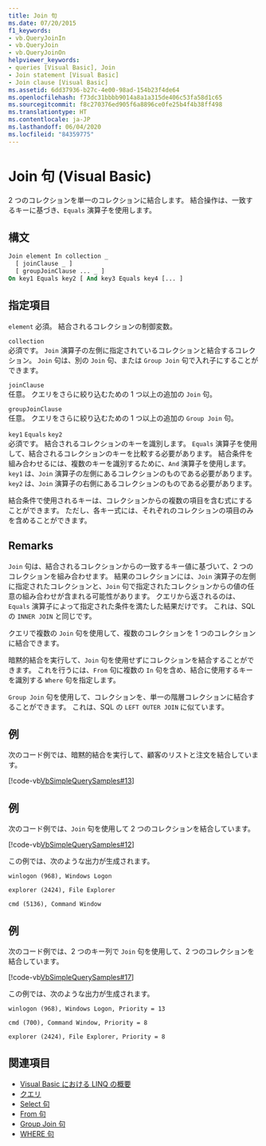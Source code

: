```yaml
---
title: Join 句
ms.date: 07/20/2015
f1_keywords:
- vb.QueryJoinIn
- vb.QueryJoin
- vb.QueryJoinOn
helpviewer_keywords:
- queries [Visual Basic], Join
- Join statement [Visual Basic]
- Join clause [Visual Basic]
ms.assetid: 6dd37936-b27c-4e00-98ad-154b23f4de64
ms.openlocfilehash: f73dc31bbbb9014a8a1a315de406c53fa58d1c65
ms.sourcegitcommit: f8c270376ed905f6a8896ce0fe25b4f4b38ff498
ms.translationtype: HT
ms.contentlocale: ja-JP
ms.lasthandoff: 06/04/2020
ms.locfileid: "84359775"
---
```

# <a name="join-clause-visual-basic"></a>Join 句 (Visual Basic)

2 つのコレクションを単一のコレクションに結合します。 結合操作は、一致するキーに基づき、`Equals` 演算子を使用します。

## <a name="syntax"></a>構文

```vb
Join element In collection _
  [ joinClause _ ]
  [ groupJoinClause ... _ ]
On key1 Equals key2 [ And key3 Equals key4 [... ]
```

## <a name="parts"></a>指定項目

`element` 必須。 結合されるコレクションの制御変数。

`collection`  
必須です。 `Join` 演算子の左側に指定されているコレクションと結合するコレクション。 `Join` 句は、別の `Join` 句、または `Group Join` 句で入れ子にすることができます。

`joinClause`  
任意。 クエリをさらに絞り込むための 1 つ以上の追加の `Join` 句。

`groupJoinClause`  
任意。 クエリをさらに絞り込むための 1 つ以上の追加の `Group Join` 句。

`key1` `Equals` `key2`  
必須です。 結合されるコレクションのキーを識別します。 `Equals` 演算子を使用して、結合されるコレクションのキーを比較する必要があります。 結合条件を組み合わせるには、複数のキーを識別するために、`And` 演算子を使用します。 `key1` は、`Join` 演算子の左側にあるコレクションのものである必要があります。 `key2` は、`Join` 演算子の右側にあるコレクションのものである必要があります。

結合条件で使用されるキーは、コレクションからの複数の項目を含む式にすることができます。 ただし、各キー式には、それぞれのコレクションの項目のみを含めることができます。

## <a name="remarks"></a>Remarks

`Join` 句は、結合されるコレクションからの一致するキー値に基づいて、2 つのコレクションを組み合わせます。 結果のコレクションには、`Join` 演算子の左側に指定されたコレクションと、`Join` 句で指定されたコレクションからの値の任意の組み合わせが含まれる可能性があります。 クエリから返されるのは、`Equals` 演算子によって指定された条件を満たした結果だけです。 これは、SQL の `INNER JOIN` と同じです。

クエリで複数の `Join` 句を使用して、複数のコレクションを 1 つのコレクションに結合できます。

暗黙的結合を実行して、`Join` 句を使用せずにコレクションを結合することができます。 これを行うには、`From` 句に複数の `In` 句を含め、結合に使用するキーを識別する `Where` 句を指定します。

`Group Join` 句を使用して、コレクションを、単一の階層コレクションに結合することができます。 これは、SQL の `LEFT OUTER JOIN` に似ています。

## <a name="example"></a>例

次のコード例では、暗黙的結合を実行して、顧客のリストと注文を結合しています。

[!code-vb[VbSimpleQuerySamples#13](~/samples/snippets/visualbasic/VS_Snippets_VBCSharp/VbSimpleQuerySamples/VB/QuerySamples1.vb#13)]

## <a name="example"></a>例

次のコード例では、`Join` 句を使用して 2 つのコレクションを結合しています。

[!code-vb[VbSimpleQuerySamples#12](~/samples/snippets/visualbasic/VS_Snippets_VBCSharp/VbSimpleQuerySamples/VB/QuerySamples2.vb#12)]

この例では、次のような出力が生成されます。

`winlogon (968), Windows Logon`

`explorer (2424), File Explorer`

`cmd (5136), Command Window`

## <a name="example"></a>例

次のコード例では、2 つのキー列で `Join` 句を使用して、2 つのコレクションを結合しています。

[!code-vb[VbSimpleQuerySamples#17](~/samples/snippets/visualbasic/VS_Snippets_VBCSharp/VbSimpleQuerySamples/VB/QuerySamples3.vb#17)]

この例では、次のような出力が生成されます。

`winlogon (968), Windows Logon, Priority = 13`

`cmd (700), Command Window, Priority = 8`

`explorer (2424), File Explorer, Priority = 8`

## <a name="see-also"></a>関連項目

- [Visual Basic における LINQ の概要](../../programming-guide/language-features/linq/introduction-to-linq.md)
- [クエリ](index.md)
- [Select 句](select-clause.md)
- [From 句](from-clause.md)
- [Group Join 句](group-join-clause.md)
- [WHERE 句](where-clause.md)
